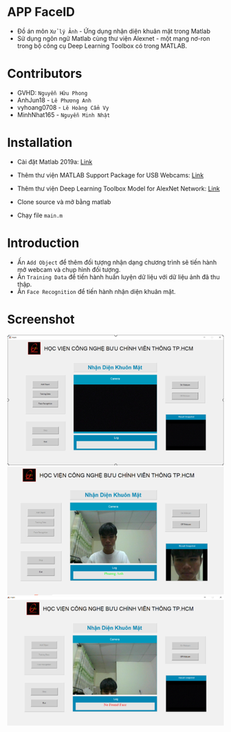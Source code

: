 # APP FaceID
- Đồ án môn `Xử lý Ảnh` - Ứng dụng nhận diện khuân mặt trong Matlab 
- Sử dụng ngôn ngữ Matlab cùng thư viện Alexnet - một mạng nơ-ron trong bộ công cụ Deep Learning Toolbox có trong MATLAB. 


# Contributors
 - GVHD: `Nguyễn Hữu Phong`
 - AnhJun18 - `Lê Phương Anh`
 - vyhoang0708 - `Lê Hoàng Cẩm Vy`
 - MinhNhat165 - `Nguyễn Minh Nhật`

# Installation
  
  - Cài đặt Matlab 2019a: [Link](https://phanmem123.com/download-matlab-2019/)
  - Thêm thư viện MATLAB Support Package for USB Webcams: [Link](https://www.mathworks.com/matlabcentral/fileexchange/45182-matlab-support-package-for-usb-webcams?s_tid=srchtitle_webcam_2)
  - Thêm thư viện Deep Learning Toolbox Model for AlexNet Network: [Link](https://www.mathworks.com/matlabcentral/fileexchange/59133-deep-learning-toolbox-model-for-alexnet-network?s_tid=srchtitle_alexnet_2)

       
  - Clone source và mở bằng matlab
  - Chạy file `main.m`

# Introduction
 - Ấn `Add Object` để thêm đối tượng nhận dạng chương trình sẽ tiến hành mở webcam và chụp hình đối tượng.
 -  Ấn `Training Data` để tiến hành huấn luyện dữ liệu với dữ liệu ảnh đã thu thập.
 - Ấn `Face Recognition` để tiến hành nhận diện khuân mặt.
 
# Screenshot
 ![](assets/Images/Screenshot_1.png)
 ![](assets/Images/Screenshot_2.png)
 ![](assets/Images/Screenshot_3.png)
